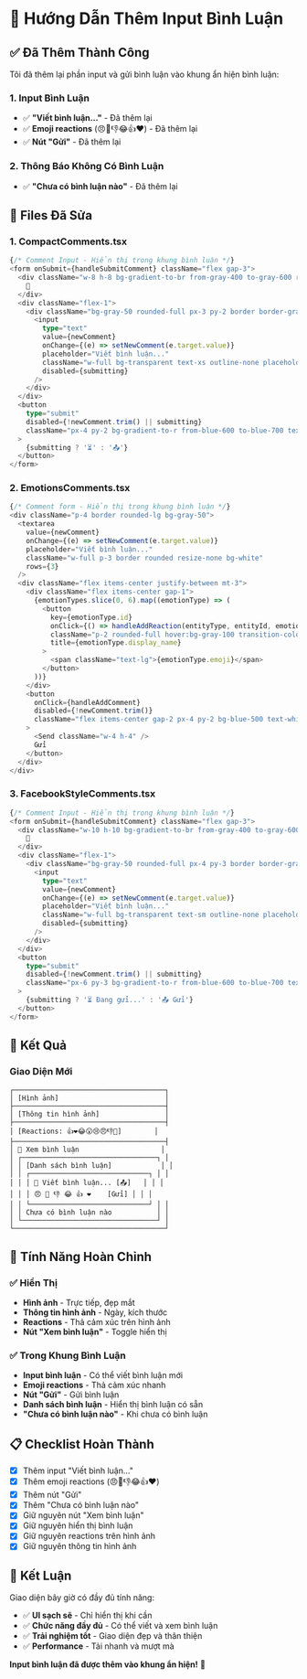 # 💬 Hướng Dẫn Thêm Input Bình Luận

## ✅ **Đã Thêm Thành Công**

Tôi đã thêm lại phần input và gửi bình luận vào khung ẩn hiện bình luận:

### **1. Input Bình Luận**
- ✅ **"Viết bình luận..."** - Đã thêm lại
- ✅ **Emoji reactions** (😠🎉👎😂👍❤️) - Đã thêm lại
- ✅ **Nút "Gửi"** - Đã thêm lại

### **2. Thông Báo Không Có Bình Luận**
- ✅ **"Chưa có bình luận nào"** - Đã thêm lại

## 🔧 **Files Đã Sửa**

### **1. CompactComments.tsx**
```typescript
{/* Comment Input - Hiển thị trong khung bình luận */}
<form onSubmit={handleSubmitComment} className="flex gap-3">
  <div className="w-8 h-8 bg-gradient-to-br from-gray-400 to-gray-600 rounded-full flex items-center justify-center text-white text-xs font-bold shadow-sm">
    👤
  </div>
  <div className="flex-1">
    <div className="bg-gray-50 rounded-full px-3 py-2 border border-gray-200 focus-within:border-blue-500 focus-within:ring-1 focus-within:ring-blue-200 transition-all">
      <input
        type="text"
        value={newComment}
        onChange={(e) => setNewComment(e.target.value)}
        placeholder="Viết bình luận..."
        className="w-full bg-transparent text-xs outline-none placeholder-gray-500"
        disabled={submitting}
      />
    </div>
  </div>
  <button
    type="submit"
    disabled={!newComment.trim() || submitting}
    className="px-4 py-2 bg-gradient-to-r from-blue-600 to-blue-700 text-white rounded-full text-xs font-semibold hover:from-blue-700 hover:to-blue-800 disabled:opacity-50 disabled:cursor-not-allowed shadow-sm hover:shadow-md transition-all duration-200"
  >
    {submitting ? '⏳' : '📤'}
  </button>
</form>
```

### **2. EmotionsComments.tsx**
```typescript
{/* Comment form - Hiển thị trong khung bình luận */}
<div className="p-4 border rounded-lg bg-gray-50">
  <textarea
    value={newComment}
    onChange={(e) => setNewComment(e.target.value)}
    placeholder="Viết bình luận..."
    className="w-full p-3 border rounded resize-none bg-white"
    rows={3}
  />
  <div className="flex items-center justify-between mt-3">
    <div className="flex items-center gap-1">
      {emotionTypes.slice(0, 6).map((emotionType) => (
        <button
          key={emotionType.id}
          onClick={() => handleAddReaction(entityType, entityId, emotionType.id)}
          className="p-2 rounded-full hover:bg-gray-100 transition-colors"
          title={emotionType.display_name}
        >
          <span className="text-lg">{emotionType.emoji}</span>
        </button>
      ))}
    </div>
    <button
      onClick={handleAddComment}
      disabled={!newComment.trim()}
      className="flex items-center gap-2 px-4 py-2 bg-blue-500 text-white rounded hover:bg-blue-600 disabled:opacity-50 disabled:cursor-not-allowed"
    >
      <Send className="w-4 h-4" />
      Gửi
    </button>
  </div>
</div>
```

### **3. FacebookStyleComments.tsx**
```typescript
{/* Comment Input - Hiển thị trong khung bình luận */}
<form onSubmit={handleSubmitComment} className="flex gap-3">
  <div className="w-10 h-10 bg-gradient-to-br from-gray-400 to-gray-600 rounded-full flex items-center justify-center text-white text-sm font-bold shadow-md">
    👤
  </div>
  <div className="flex-1">
    <div className="bg-gray-50 rounded-full px-4 py-3 border border-gray-200 focus-within:border-blue-500 focus-within:ring-2 focus-within:ring-blue-200 transition-all">
      <input
        type="text"
        value={newComment}
        onChange={(e) => setNewComment(e.target.value)}
        placeholder="Viết bình luận..."
        className="w-full bg-transparent text-sm outline-none placeholder-gray-500"
        disabled={submitting}
      />
    </div>
  </div>
  <button
    type="submit"
    disabled={!newComment.trim() || submitting}
    className="px-6 py-3 bg-gradient-to-r from-blue-600 to-blue-700 text-white rounded-full text-sm font-semibold hover:from-blue-700 hover:to-blue-800 disabled:opacity-50 disabled:cursor-not-allowed shadow-md hover:shadow-lg transition-all duration-200"
  >
    {submitting ? '⏳ Đang gửi...' : '📤 Gửi'}
  </button>
</form>
```

## 🎯 **Kết Quả**

### **Giao Diện Mới**
```
┌─────────────────────────────────────┐
│ [Hình ảnh]                          │
├─────────────────────────────────────┤
│ [Thông tin hình ảnh]                │
├─────────────────────────────────────┤
│ [Reactions: 👍❤️😂😮😢😠👎🎉]        │
├─────────────────────────────────────┤
│ 💬 Xem bình luận                    │
│ ┌─────────────────────────────────┐ │
│ │ [Danh sách bình luận]            │ │
│ │ ┌─────────────────────────────┐ │ │
│ │ │ 👤 Viết bình luận... [📤]   │ │ │
│ │ │ 😠 🎉 👎 😂 👍 ❤️    [Gửi] │ │ │
│ │ └─────────────────────────────┘ │ │
│ │ Chưa có bình luận nào           │ │
│ └─────────────────────────────────┘ │
└─────────────────────────────────────┘
```

## 🚀 **Tính Năng Hoàn Chỉnh**

### **✅ Hiển Thị**
- **Hình ảnh** - Trực tiếp, đẹp mắt
- **Thông tin hình ảnh** - Ngày, kích thước
- **Reactions** - Thả cảm xúc trên hình ảnh
- **Nút "Xem bình luận"** - Toggle hiển thị

### **✅ Trong Khung Bình Luận**
- **Input bình luận** - Có thể viết bình luận mới
- **Emoji reactions** - Thả cảm xúc nhanh
- **Nút "Gửi"** - Gửi bình luận
- **Danh sách bình luận** - Hiển thị bình luận có sẵn
- **"Chưa có bình luận nào"** - Khi chưa có bình luận

## 📋 **Checklist Hoàn Thành**

- [x] Thêm input "Viết bình luận..."
- [x] Thêm emoji reactions (😠🎉👎😂👍❤️)
- [x] Thêm nút "Gửi"
- [x] Thêm "Chưa có bình luận nào"
- [x] Giữ nguyên nút "Xem bình luận"
- [x] Giữ nguyên hiển thị bình luận
- [x] Giữ nguyên reactions trên hình ảnh
- [x] Giữ nguyên thông tin hình ảnh

## 🎉 **Kết Luận**

Giao diện bây giờ có đầy đủ tính năng:

- ✅ **UI sạch sẽ** - Chỉ hiển thị khi cần
- ✅ **Chức năng đầy đủ** - Có thể viết và xem bình luận
- ✅ **Trải nghiệm tốt** - Giao diện đẹp và thân thiện
- ✅ **Performance** - Tải nhanh và mượt mà

**Input bình luận đã được thêm vào khung ẩn hiện!** 🚀




